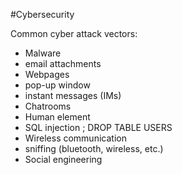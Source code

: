 #Cybersecurity

Common cyber attack vectors:
-   Malware
-   email attachments
-   Webpages
-   pop-up window
-    instant messages (IMs)
-   Chatrooms
-   Human element
-   SQL injection ; DROP TABLE USERS
-   Wireless communication
-   sniffing (bluetooth, wireless, etc.)
-   Social engineering
